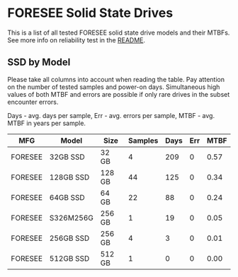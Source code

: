 FORESEE Solid State Drives
==========================

This is a list of all tested FORESEE solid state drive models and their MTBFs. See
more info on reliability test in the [README](https://github.com/bsdhw/SMART).

SSD by Model
------------

Please take all columns into account when reading the table. Pay attention on the
number of tested samples and power-on days. Simultaneous high values of both MTBF
and errors are possible if only rare drives in the subset encounter errors.

Days - avg. days per sample,
Err  - avg. errors per sample,
MTBF - avg. MTBF in years per sample.

| MFG       | Model              | Size   | Samples | Days  | Err   | MTBF |
|-----------|--------------------|--------|---------|-------|-------|------|
| FORESEE   | 32GB SSD           | 32 GB  | 4       | 209   | 0     | 0.57   |
| FORESEE   | 128GB SSD          | 128 GB | 44      | 125   | 0     | 0.34   |
| FORESEE   | 64GB SSD           | 64 GB  | 22      | 88    | 0     | 0.24   |
| FORESEE   | S326M256G          | 256 GB | 1       | 19    | 0     | 0.05   |
| FORESEE   | 256GB SSD          | 256 GB | 4       | 3     | 0     | 0.01   |
| FORESEE   | 512GB SSD          | 512 GB | 1       | 0     | 0     | 0.00   |
